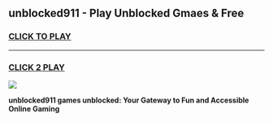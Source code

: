 
## unblocked911 - Play Unblocked Gmaes & Free
<h3>
<a href="https://news.freeplayer.one?title=unblocked911&ref=23F">CLICK TO PLAY</a></h3>
<hr>

<h3>
<a href="https://news.freeplayer.one?title=unblocked911&ref=23F">CLICK 2 PLAY</a>
  
</h3>

<a href="https://news.freeplayer.one?title=unblocked911&ref=23F/"><img src="https://clearcache.store/games.png"></a>


**unblocked911 games unblocked: Your Gateway to Fun and Accessible Online Gaming**
